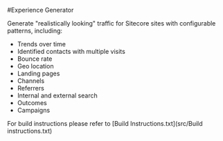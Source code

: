 #Experience Generator

Generate "realistically looking" traffic for Sitecore sites with configurable patterns, including:

 - Trends over time
 - Identified contacts with multiple visits
 - Bounce rate
 - Geo location
 - Landing pages
 - Channels
 - Referrers
 - Internal and external search
 - Outcomes
 - Campaigns

For build instructions please refer to [Build Instructions.txt](src/Build instructions.txt)

